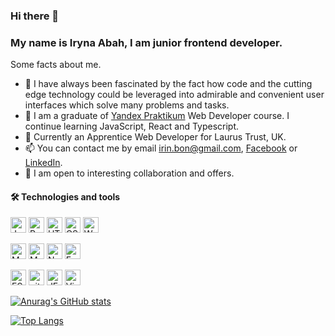 ### Hi there 👋 
### My name is Iryna Abah, I am junior frontend developer.

Some facts about me.

- 🔭 I have always been fascinated by the fact how code and the cutting edge technology could be leveraged into admirable and convenient user interfaces which solve many problems and tasks. 
- 🌱 I am a graduate of [Yandex Praktikum](https://practicum.yandex.com/web/) Web Developer course. I continue learning JavaScript, React and Typescript.
- 🌱 Currently an Apprentice Web Developer for Laurus Trust, UK.
- 📫 You can contact me by email irin.bon@gmail.com, [Facebook](https://www.facebook.com/irina.abah/) or [LinkedIn](https://www.linkedin.com/in/iryna-abah/).
- 👯 I am open to interesting collaboration and offers.

#### 🛠  Technologies and tools

<a name="learning-now"></a>

[<img src="https://img.shields.io/badge/JavaScript-282C34?logo=javascript&logoColor=F7DF1E" alt="JavaScript logo" title="JavaScript" height="25" />][tech_tools_anchor]
[<img src="https://img.shields.io/badge/React-282C34?logo=react&logoColor=61DAFB" alt="React logo" title="React" height="25" />][tech_tools_anchor]
[<img src="https://img.shields.io/badge/HTML5-282C34?logo=html5&logoColor=E34F26" alt="HTML5 logo" title="HTML5" height="25" />][tech_tools_anchor]
[<img src="https://img.shields.io/badge/CSS3-282C34?logo=css3&logoColor=1572B6" alt="CSS3 logo" title="CSS3" height="25" />][tech_tools_anchor]
[<img src="https://img.shields.io/badge/Webpack-282C34?logo=webpack&logoColor=8ED5FA" alt="Webpack logo" title="Webpack" height="25" />][tech_tools_anchor]
&nbsp;

[<img src="https://img.shields.io/badge/MongoDB-282C34?logo=mongodb&logoColor=47A248" alt="MongoDB logo" title="MongoDB" height="25" />][learning_next_anchor]
[<img src="https://img.shields.io/badge/MySQL-282C34?logo=mysql&logoColor=00758F" alt="MongoDB logo" title="MongoDB" height="25" />][learning_next_anchor]
[<img src="https://img.shields.io/badge/Node.js-282C34?logo=node.js&logoColor=339933" alt="Node.js logo" title="Node.js" height="25" />][learning_next_anchor]
[<img src="https://img.shields.io/badge/Express-282C34?logo=express&logoColor=FFFFFF" alt="Express.js logo" title="Express.js" height="25" />][learning_next_anchor]
&nbsp;

[<img src="https://img.shields.io/badge/ESLint-282C34?logo=eslint&logoColor=4B32C3" alt="ESLint logo" title="ESLint" height="25" />][tech_tools_anchor]
[<img src="https://img.shields.io/badge/git-282C34?logo=git&logoColor=F05032" alt="git logo" title="git" height="25" />][tech_tools_anchor]
[<img src="https://img.shields.io/badge/JEST-282C34?logo=jest&logoColor=c33f21" alt="JEST logo" title="JEST" height="25" />][tech_tools_anchor]
[<img src="https://img.shields.io/badge/VS%20Code-282C34?logo=visual-studio-code&logoColor=007ACC" alt="Visual Studio Code logo" title="Visual Studio Code" height="25" />][tech_tools_anchor]
&nbsp;

[tech_tools_anchor]: #bonjour--
[learning_now_anchor]: #learning-now
[learning_next_anchor]: #learning-next

[![Anurag's GitHub stats](https://github-readme-stats.vercel.app/api?username=Irina-abah&show_icons=true&&bg_color=40,FFFBBE,F3B7EF)](https://github.com/Irina-abah/github-readme-stats)

[![Top Langs](https://github-readme-stats.vercel.app/api/top-langs/?username=Irina-abah&layout=compact)](https://github.com/Irina-abah/github-readme-stats)



